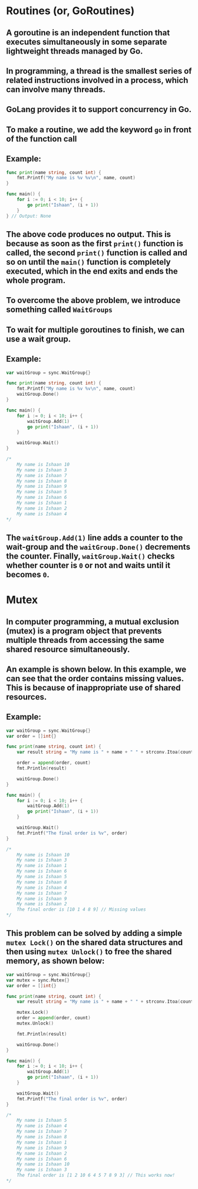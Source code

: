 # Routines (or, GoRoutines)

## A goroutine is an independent function that executes simultaneously in some separate lightweight threads managed by Go.
## In programming, a thread is the smallest series of related instructions involved in a process, which can involve many threads. 
## GoLang provides it to support concurrency in Go.

## To make a routine, we add the keyword `go` in front of the function call

## Example:
```go
func print(name string, count int) {
	fmt.Printf("My name is %v %v\n", name, count)
}

func main() {
	for i := 0; i < 10; i++ {
		go print("Ishaan", (i + 1))
	}
} // Output: None
```
## The above code produces no output. This is because as soon as the first `print()` function is called, the second `print()` function is called and so on until the `main()` function is completely executed, which in the end exits and ends the whole program.

## To overcome the above problem, we introduce something called `WaitGroups`

## To wait for multiple goroutines to finish, we can use a wait group.

## Example:
```go
var waitGroup = sync.WaitGroup{}

func print(name string, count int) {
	fmt.Printf("My name is %v %v\n", name, count)
	waitGroup.Done()
}

func main() {
	for i := 0; i < 10; i++ {
		waitGroup.Add(1)
		go print("Ishaan", (i + 1))
	}

	waitGroup.Wait()
}

/*
    My name is Ishaan 10
    My name is Ishaan 3
    My name is Ishaan 7
    My name is Ishaan 8
    My name is Ishaan 9
    My name is Ishaan 5
    My name is Ishaan 6
    My name is Ishaan 1
    My name is Ishaan 2
    My name is Ishaan 4
*/
```

## The `waitGroup.Add(1)` line adds a counter to the wait-group and the `waitGroup.Done()` decrements the counter. Finally, `waitGroup.Wait()` checks whether counter is `0` or not and waits until it becomes `0`. 

# Mutex
## In computer programming, a mutual exclusion (mutex) is a program object that prevents multiple threads from accessing the same shared resource simultaneously. 

## An example is shown below. In this example, we can see that the order contains missing values. This is because of inappropriate use of shared resources.

## Example:
```go
var waitGroup = sync.WaitGroup{}
var order = []int{}

func print(name string, count int) {
	var result string = "My name is " + name + " " + strconv.Itoa(count)

	order = append(order, count)
	fmt.Println(result)

	waitGroup.Done()
}

func main() {
	for i := 0; i < 10; i++ {
		waitGroup.Add(1)
		go print("Ishaan", (i + 1))
	}

	waitGroup.Wait()
	fmt.Printf("The final order is %v", order)
}

/*
    My name is Ishaan 10
    My name is Ishaan 3
    My name is Ishaan 1
    My name is Ishaan 6
    My name is Ishaan 5
    My name is Ishaan 8
    My name is Ishaan 4
    My name is Ishaan 7
    My name is Ishaan 9
    My name is Ishaan 2
    The final order is [10 1 4 8 9] // Missing values
*/
```

## This problem can be solved by adding a simple `mutex Lock()` on the shared data structures and then using `mutex Unlock()` to free the shared memory, as shown below:

```go
var waitGroup = sync.WaitGroup{}
var mutex = sync.Mutex{}
var order = []int{}

func print(name string, count int) {
	var result string = "My name is " + name + " " + strconv.Itoa(count)

	mutex.Lock()
	order = append(order, count)
	mutex.Unlock()

	fmt.Println(result)

	waitGroup.Done()
}

func main() {
	for i := 0; i < 10; i++ {
		waitGroup.Add(1)
		go print("Ishaan", (i + 1))
	}

	waitGroup.Wait()
	fmt.Printf("The final order is %v", order)
}

/*
    My name is Ishaan 5
    My name is Ishaan 4
    My name is Ishaan 7
    My name is Ishaan 8
    My name is Ishaan 1
    My name is Ishaan 9
    My name is Ishaan 2
    My name is Ishaan 6
    My name is Ishaan 10
    My name is Ishaan 3
    The final order is [1 2 10 6 4 5 7 8 9 3] // This works now!
*/
```